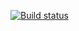 [![Build status](https://ci.appveyor.com/api/projects/status/2trrubmn5qlnw7m2/branch/main?svg=true)](https://ci.appveyor.com/project/Vyacheslav-hub/goblin-games/branch/main)
